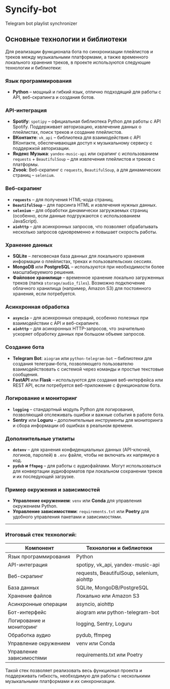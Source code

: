 # Syncify-bot
Telegram bot playlist synchronizer
## Основные технологии и библиотеки

Для реализации функционала бота по синхронизации плейлистов и треков между музыкальными платформами, а также временного локального хранения треков, в проекте используются следующие технологии и библиотеки:

### Язык программирования
- **Python** – мощный и гибкий язык, отлично подходящий для работы с API, веб-скрапинга и создания ботов.

### API-интеграция
- **Spotify**: `spotipy` – официальная библиотека Python для работы с API Spotify. Поддерживает авторизацию, извлечение данных о плейлистах, поиск треков и создание плейлистов.
- **ВКонтакте**: `vk_api` – библиотека для взаимодействия с API ВКонтакте, обеспечивающая доступ к музыкальному сервису с поддержкой авторизации.
- **Яндекс Музыка**: `yandex-music-api` или скрапинг с использованием `requests` + `BeautifulSoup` – для извлечения плейлистов и треков с платформы.
- **Zvook**: Веб-скрапинг с `requests`, `BeautifulSoup`, а для динамических страниц – `selenium`.

### Веб-скрапинг
- **`requests`** – для получения HTML-кода страниц.
- **`BeautifulSoup`** – для парсинга HTML и извлечения нужных данных.
- **`selenium`** – для обработки динамически загружаемых страниц (особенно, если данные подгружаются с использованием JavaScript).
- **`aiohttp`** – для асинхронных запросов, что позволяет обрабатывать несколько запросов одновременно и повышает скорость работы.

### Хранение данных
- **SQLite** – легковесная база данных для локального хранения информации о плейлистах, треках и пользовательских сессиях.
- **MongoDB** или **PostgreSQL** – используются при необходимости более масштабируемого решения.
- **Файловое хранилище** – временное хранение локально загруженных треков (папка `storage/audio_files`). Возможно подключение облачного хранилища (например, Amazon S3) для постоянного хранения, если потребуется.

### Асинхронная обработка
- **`asyncio`** – для асинхронных операций, особенно полезных при взаимодействии с API и веб-скрапинге.
- **`aiohttp`** – для асинхронных HTTP-запросов, что значительно ускоряет обработку данных при большом объеме запросов.

### Создание бота
- **Telegram Bot**: `aiogram` или `python-telegram-bot` – библиотеки для создания телеграм-бота, позволяющего пользователю взаимодействовать с системой через команды и простые текстовые сообщения.
- **FastAPI** или **Flask** – используются для создания веб-интерфейса или REST API, если потребуется веб-приложение с функционалом бота.

### Логирование и мониторинг
- **`logging`** – стандартный модуль Python для логирования, позволяющий отслеживать ошибки и важные события в работе бота.
- **Sentry** или **Loguru** – дополнительные инструменты для мониторинга и сбора информации об ошибках в реальном времени.

### Дополнительные утилиты
- **`dotenv`** – для хранения конфиденциальных данных (API-ключей, логинов, паролей) в `.env` файле, чтобы не включать их напрямую в код.
- **`pydub` и `ffmpeg`** – для работы с аудиофайлами. Могут использоваться для конвертации аудиоформатов при локальном сохранении треков и их последующей загрузке.

### Пример окружения и зависимостей
- **Управление окружением**: `venv` или **Conda** для управления окружением Python.
- **Управление зависимостями**: `requirements.txt` или **Poetry** для удобного управления пакетами и зависимостями.

---

### Итоговый стек технологий:

| Компонент                  | Технологии и библиотеки                    |
|----------------------------|--------------------------------------------|
| Язык программирования      | Python                                     |
| API-интеграция             | spotipy, vk_api, yandex-music-api          |
| Веб-скрапинг               | requests, BeautifulSoup, selenium, aiohttp |
| База данных                | SQLite, MongoDB/PostgreSQL                 |
| Хранение файлов            | Локально или Amazon S3                     |
| Асинхронные операции       | asyncio, aiohttp                           |
| Бот-интерфейс              | aiogram или python-telegram-bot            |
| Логирование и мониторинг   | logging, Sentry, Loguru                    |
| Обработка аудио            | pydub, ffmpeg                              |
| Управление окружением      | venv или Conda                             |
| Управление зависимостями   | requirements.txt или Poetry                |

Такой стек позволяет реализовать весь функционал проекта и поддерживать гибкость, необходимую для работы с несколькими музыкальными платформами и их синхронизации.

